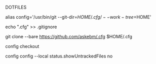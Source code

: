DOTFILES

alias config='/usr/bin/git --git-dir=$HOME/.cfg/ --work-tree=$HOME'

echo ".cfg" >> .gitignore

git clone --bare https://github.com/askebm/.cfg $HOME/.cfg

config checkout

config config --local status.showUntrackedFiles no
